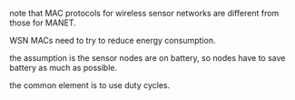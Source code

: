 note that MAC protocols for wireless sensor networks
are different from those for MANET.

WSN MACs need to try to reduce energy consumption.

the assumption is the sensor nodes are on battery,
so nodes have to save battery as much as possible.

the common element is to use duty cycles.

